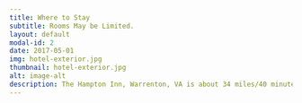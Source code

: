 ```yaml
---
title: Where to Stay 
subtitle: Rooms May be Limited.
layout: default
modal-id: 2
date: 2017-05-01
img: hotel-exterior.jpg
thumbnail: hotel-exterior.jpg 
alt: image-alt
description: The Hampton Inn, Warrenton, VA is about 34 miles/40 minutes from where 495 (Beltway) meets 66 and 35 miles/45 minutes from Dulles Airport. <br><br>Wollam Gardens is less than a 20-minute drive further from the hotel. <br><br>Choices for accommodations are limited in the area and it’s a busy holiday weekend, so we suggest making your reservations as early as possible.<br><br>We've got rooms blocked for Saturday and Sunday nights at the <a href = http://warrenton.hamptoninn.com>Hampton Inn Warrenton</a> (501 Blackwell Road Warrenton, Virginia, 20186, USA). You can book on the <a href = http://warrenton.hamptoninn.com>website</a> or by calling 540-349-4200 and use code <strong>AGW</strong> for the group rates. Group rates are only available if booking for <strong>both</strong> nights.<br><br>Check in is at 3pm and the hotel has, unfortunately, been very firm that early check-in is not possible. The wedding ceremony will be late afternoon so it might be very tight to try to check in before the ceremony. We recommend booking for both Saturday and Sunday nights, if possible. <br><br>We will be running a shuttle between the hotel and the wedding venue or you can drive directly if you prefer. There will be plenty of parking at the venue.
---
```

